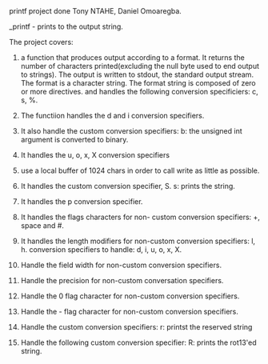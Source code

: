 ##
printf project done Tony NTAHE, Daniel Omoaregba.

_printf - prints to the output string.

The project covers:
1. a function that produces output according to a format.
    It returns the number of characters printed(excluding the null byte used to end output to strings).
    The output is written to stdout, the standard output stream.
    The format is a character string. The format string is composed of zero or more directives. and handles the following conversion specificiers: c, s, %.

2. The functiion handles the d and i conversion specifiers.

3.  It also handle the custom conversion specifiers:
    b: the unsigned int argument is converted to binary.

4. It handles the u, o, x, X conversion specifiers

5. use a local buffer of 1024 chars in order to call write as 
    little as possible.

6. It handles the custom conversion specifier, S.
    s: prints the string.

7. It handles the p conversion specifier.

8. It handles the flags characters for non- custom conversion
    specifiers: +, space and #.

9. It handles the length modifiers for non-custom conversion
    specifiers: l, h.
    conversion specifiers to handle: d, i, u, o, x, X.

10. Handle the field width for non-custom conversion specifiers.

11. Handle the precision for non-custom conversation specifiers.

12. Handle the 0 flag character for non-custom conversion 
    specifiers.

13. Handle the - flag character for non-custom conversion 
    specifiers.

14. Handle the custom conversion specifiers:
    r: printst the reserved string

15. Handle the following custom conversion specifier:
    R: prints the rot13'ed string.
